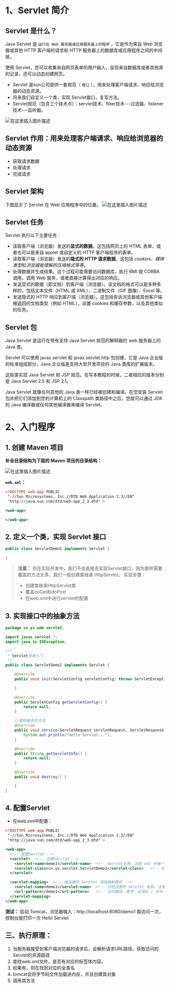 # 1、Servlet 简介

## Servlet 是什么？
Java Servlet 是 `运行在 Web 服务器或应用服务器上的程序` ，它是作为来自 Web 浏览器或其他 HTTP 客户端的请求和 HTTP 服务器上的数据库或应用程序之间的中间层。

使用 Servlet，您可以收集来自网页表单的用户输入，呈现来自数据库或者其他源的记录，还可以动态创建网页。

- Servlet 是sun公司提供一套规范（ `接口` ），用来处理客户端请求、响应给浏览器的动态资源。
- 将来我们自定义一个类，实现 Servlet接口，复写方法。
- Servlet规范（包含三个技术点）：servlet技术、filter技术---过滤器、listener技术---监听器。

![在这里插入图片描述](assets/1.png)

## Servlet 作用：用来处理客户端请求、响应给浏览器的动态资源
- 获取请求数据
- 处理请求
- 完成请求

## Servlet 架构
下图显示了 Servlet 在 Web 应用程序中的位置。
![在这里插入图片描述](assets/2.png)

## Servlet 任务
Servlet 执行以下主要任务：
- 读取客户端（浏览器）发送的**显式的数据**。这包括网页上的 HTML 表单，或者也可以是来自 applet 或自定义的 HTTP 客户端程序的表单。
- 读取客户端（浏览器）发送的**隐式的 HTTP 请求数据**。这包括 *cookies*、*媒体类型*和*浏览器能理解的压缩格式等等*。
- 处理数据并生成结果。这个过程可能需要访问数据库，执行 RMI 或 CORBA 调用，调用 Web 服务，或者直接计算得出对应的响应。
- 发送显式的数据（即文档）到客户端（浏览器）。该文档的格式可以是多种多样的，包括文本文件（HTML 或 XML）、二进制文件（GIF 图像）、Excel 等。
- 发送隐式的 HTTP 响应到客户端（浏览器）。这包括告诉浏览器或其他客户端被返回的文档类型（例如 HTML），设置 cookies 和缓存参数，以及其他类似的任务。

## Servlet 包
Java Servlet 是运行在带有支持 Java Servlet 规范的解释器的 web 服务器上的 Java 类。

Servlet 可以使用 javax.servlet 和 javax.servlet.http 包创建，它是 Java 企业版的标准组成部分，Java 企业版是支持大型开发项目的 Java 类库的扩展版本。

这些类实现 Java Servlet 和 JSP 规范。在写本教程的时候，二者相应的版本分别是 Java Servlet 2.5 和 JSP 2.1。

Java Servlet 就像任何其他的 Java 类一样已经被创建和编译。在您安装 Servlet 包并把它们添加到您的计算机上的 Classpath 类路径中之后，您就可以通过 JDK 的 Java 编译器或任何其他编译器来编译 Servlet。

# 2、入门程序
## 1. 创建 Maven 项目

**补全目录结构为下面的 Maven 项目的目录结构：**

![在这里插入图片描述](assets/3.png)

**`web.xml`：**

```xml
<!DOCTYPE web-app PUBLIC
 "-//Sun Microsystems, Inc.//DTD Web Application 2.3//EN"
 "http://java.sun.com/dtd/web-app_2_3.dtd" >

<web-app>

</web-app>
```

## 2. 定义一个类，实现 Servlet 接口
```java
public class ServletDemo1 implements Servlet {

}
```

>**注意：**
>但在实际开发中，我们不会直接去实现Servlet接口，因为那样需要覆盖的方法太多，我们一般创建类继承 HttpServlet。
>实现步骤：
>- 创建类继承HttpServlet类
>- 覆盖doGet和doPost
>- 在web.xml中进行servlet的配置

## 3. 实现接口中的抽象方法
```java
package cn.ys.web.servlet;

import javax.servlet.*;
import java.io.IOException;

/**
 * Servlet快速入门
 */
public class ServletDemo1 implements Servlet {

    @Override
    public void init(ServletConfig servletConfig) throws ServletException {

    }

    @Override
    public ServletConfig getServletConfig() {
        return null;
    }

    //提供服务的方法
    @Override
    public void service(ServletRequest servletRequest, ServletResponse servletResponse) throws ServletException, IOException {
        System.out.println("Hello Servlet...");
    }

    @Override
    public String getServletInfo() {
        return null;
    }

    @Override
    public void destroy() {

    }
}
```

## 4. 配置Servlet
- 在web.xml中配置：

```xml
<!DOCTYPE web-app PUBLIC
 "-//Sun Microsystems, Inc.//DTD Web Application 2.3//EN"
 "http://java.sun.com/dtd/web-app_2_3.dtd" >

<web-app>
  <!-- 配置Servlet -->
  <servlet>  <!-- 注册Servlet -->
    <servlet-name>demo1</servlet-name>  <!-- Servlet名称，当前 xml 中唯一 -->
    <servlet-class>cn.ys.servlet.ServletDemo1</servlet-class>   <!-- Servlet 实现类的全限定类名 -->
  </servlet>

  <servlet-mapping>  <!-- 给注册的 Servlet 添加映射路径 -->
    <servlet-name>demo1</servlet-name>  <!-- 已经注册的 Servlet 名称。注意：必须与注册的名称一致 -->
    <url-pattern>/demo1</url-pattern>   <!-- 访问路径。要求：必须以 / 开头 -->
  </servlet-mapping>
</web-app>
```

**测试：**
启动 Tomcat，浏览器输入：http://localhost:8080/demo1
每访问一次，控制台就打印一次 Hello Servlet

## 三、执行原理：

1. 当服务器接受到客户端浏览器的请求后，会解析请求URL路径，获取访问的Servlet的资源路径
2. 查找web.xml文件，是否有对应的<url-pattern>标签体内容。
3. 如果有，则在找到对应的<servlet-class>全类名
4. tomcat会将字节码文件加载进内存，并且创建其对象
5. 调用其方法
